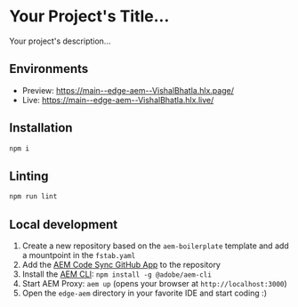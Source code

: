 # Your Project's Title...
Your project's description...

## Environments
- Preview: https://main--edge-aem--VishalBhatla.hlx.page/
- Live: https://main--edge-aem--VishalBhatla.hlx.live/

## Installation

```sh
npm i
```

## Linting

```sh
npm run lint
```

## Local development

1. Create a new repository based on the `aem-boilerplate` template and add a mountpoint in the `fstab.yaml`
1. Add the [AEM Code Sync GitHub App](https://github.com/apps/aem-code-sync) to the repository
1. Install the [AEM CLI](https://github.com/adobe/helix-cli): `npm install -g @adobe/aem-cli`
1. Start AEM Proxy: `aem up` (opens your browser at `http://localhost:3000`)
1. Open the `edge-aem` directory in your favorite IDE and start coding :)
